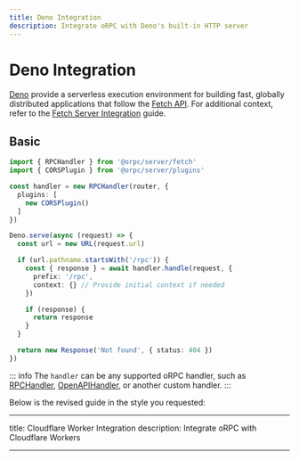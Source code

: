 ```yaml
---
title: Deno Integration
description: Integrate oRPC with Deno's built-in HTTP server
---
```


# Deno Integration

[Deno](https://deno.land/) provide a serverless execution environment for building fast, globally distributed applications that follow the [Fetch API](https://developer.mozilla.org/en-US/docs/Web/API/Fetch_API). For additional context, refer to the [Fetch Server Integration](/docs/integrations/fetch-server) guide.

## Basic

```ts
import { RPCHandler } from '@orpc/server/fetch'
import { CORSPlugin } from '@orpc/server/plugins'

const handler = new RPCHandler(router, {
  plugins: [
    new CORSPlugin()
  ]
})

Deno.serve(async (request) => {
  const url = new URL(request.url)

  if (url.pathname.startsWith('/rpc')) {
    const { response } = await handler.handle(request, {
      prefix: '/rpc',
      context: {} // Provide initial context if needed
    })

    if (response) {
      return response
    }
  }

  return new Response('Not found', { status: 404 })
})
```

::: info
The `handler` can be any supported oRPC handler, such as [RPCHandler](/docs/rpc-handler), [OpenAPIHandler](/docs/openapi/openapi-handler), or another custom handler.
:::

Below is the revised guide in the style you requested:

---

title: Cloudflare Worker Integration
description: Integrate oRPC with Cloudflare Workers

---
